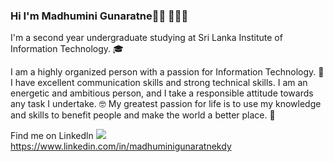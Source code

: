 ### Hi I'm Madhumini Gunaratne👋🏾 👩🏾‍💻

I'm a second year undergraduate studying at Sri Lanka Institute of Information Technology. :mortar_board:

I am a highly organized person with a passion for Information Technology. :information_desk_person:
I have excellent communication skills and strong technical skills. I am an energetic and ambitious person, and I take a responsible attitude towards any task I undertake. 🤓
My greatest passion for life is to use my knowledge and skills to benefit people and make the world a better place. :gift_heart:

Find me on Linkedln <img src="https://img.icons8.com/material-outlined/24/000000/linkedin--v2.png"/>
https://www.linkedin.com/in/madhuminigunaratnekdy
